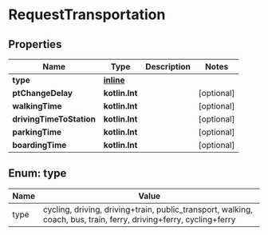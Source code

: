 
# RequestTransportation

## Properties
Name | Type | Description | Notes
------------ | ------------- | ------------- | -------------
**type** | [**inline**](#TypeEnum) |  | 
**ptChangeDelay** | **kotlin.Int** |  |  [optional]
**walkingTime** | **kotlin.Int** |  |  [optional]
**drivingTimeToStation** | **kotlin.Int** |  |  [optional]
**parkingTime** | **kotlin.Int** |  |  [optional]
**boardingTime** | **kotlin.Int** |  |  [optional]


<a name="TypeEnum"></a>
## Enum: type
Name | Value
---- | -----
type | cycling, driving, driving+train, public_transport, walking, coach, bus, train, ferry, driving+ferry, cycling+ferry



